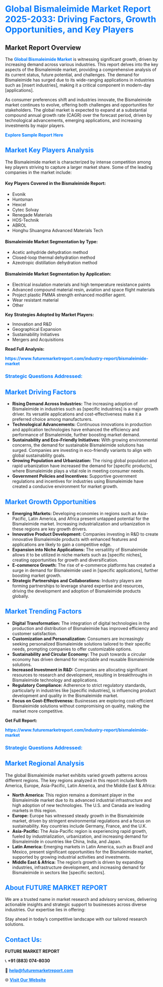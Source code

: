 <h1 style="color: #007BFF;">Global Bismaleimide Market Report 2025-2033: Driving Factors, Growth Opportunities, and Key Players</h1>

<section id="overview">
<h2>Market Report Overview</h2>
<p>The <a href="https://www.futuremarketreport.com/industry-report/bismaleimide-market" style="color: #007BFF; text-decoration: none;"><strong>Global Bismaleimide Market</strong></a> is witnessing significant growth, driven by increasing demand across various industries. This report delves into the key aspects of the Bismaleimide market, providing a comprehensive analysis of its current status, future potential, and challenges. The demand for Bismaleimide has surged due to its wide-ranging applications in industries such as [insert industries], making it a critical component in modern-day [applications].</p>
<p>As consumer preferences shift and industries innovate, the Bismaleimide market continues to evolve, offering both challenges and opportunities for stakeholders. The global market is expected to expand at a substantial compound annual growth rate (CAGR) over the forecast period, driven by technological advancements, emerging applications, and increasing investments by major players.</p>
</section>

<section id="overview">
<p><a href="https://www.futuremarketreport.com/request-sample/reportId=64355" style="color: #007BFF; text-decoration: none;"><strong>Explore Sample Report Here</strong></a></p>
</section>

<section id="key-players">
<h2 style="color: #007BFF;">Market Key Players Analysis</h2>
<p>The Bismaleimide market is characterized by intense competition among key players striving to capture a larger market share. Some of the leading companies in the market include:</p>
<h4>Key Players Covered in the Bismaleimide Report:</h4>
<ul><li>Evonik</li><li>Huntsman</li><li>Hexcel</li><li>Cytec Solvay</li><li>Renegade Materials</li><li>HOS-Technik</li><li>ABROL</li><li>Honghu Shuangma Advanced Materials Tech</li></ul>
<h4>Bismaleimide Market Segmentation by Type:</h4>
<ul><li>Acetic anhydride dehydration method</li><li>Closed-loop thermal dehydration method</li><li>Azeotropic distillation dehydration method</li></ul>

<h4>Bismaleimide Market Segmentation by Application:</h4>
<ul><li>Electrical insulation materials and high temperature resistance paints</li><li>Advanced compound material resin, aviation and space flight materials</li><li>Project plastic PMMA strength enhanced modifier agent.</li><li>Wear resistant material</li><li>Other</li></ul>
<p><strong>Key Strategies Adopted by Market Players:</strong></p>
<ul>
<li>Innovation and R&D</li>
<li>Geographical Expansion</li>
<li>Sustainability Initiatives</li>
<li>Mergers and Acquisitions</li>
</ul>
</section>

<section>
<p><strong>Read Full Analysis: </strong></p><a href="https://www.futuremarketreport.com/industry-report/bismaleimide-market" style="color: #007BFF; text-decoration: none;"><strong>https://www.futuremarketreport.com/industry-report/bismaleimide-market</strong></a>
<h3 style="color: #007BFF;">Strategic Questions Addressed:</h3>
</section>

<section id="driving-factors">
<h2 style="color: #007BFF;">Market Driving Factors</h2>
<ul>
<li><strong>Rising Demand Across Industries:</strong> The increasing adoption of Bismaleimide in industries such as [specific industries] is a major growth driver. Its versatile applications and cost-effectiveness make it a preferred choice among manufacturers.</li>
<li><strong>Technological Advancements:</strong> Continuous innovations in production and application technologies have enhanced the efficiency and performance of Bismaleimide, further boosting market demand.</li>
<li><strong>Sustainability and Eco-Friendly Initiatives:</strong> With growing environmental concerns, the demand for sustainable Bismaleimide solutions has surged. Companies are investing in eco-friendly variants to align with global sustainability goals.</li>
<li><strong>Growing Population and Urbanization:</strong> The rising global population and rapid urbanization have increased the demand for [specific products], where Bismaleimide plays a vital role in meeting consumer needs.</li>
<li><strong>Government Policies and Incentives:</strong> Supportive government regulations and incentives for industries using Bismaleimide have created a conducive environment for market growth.</li>
</ul>
</section>

<section id="growth-opportunities">
<h2 style="color: #007BFF;">Market Growth Opportunities</h2>
<ul>
<li><strong>Emerging Markets:</strong> Developing economies in regions such as Asia-Pacific, Latin America, and Africa present untapped potential for the Bismaleimide market. Increasing industrialization and urbanization in these regions are key growth drivers.</li>
<li><strong>Innovative Product Development:</strong> Companies investing in R&D to create innovative Bismaleimide products with enhanced features and applications are likely to gain a competitive edge.</li>
<li><strong>Expansion into Niche Applications:</strong> The versatility of Bismaleimide allows it to be utilized in niche markets such as [specific niches], creating opportunities for growth and diversification.</li>
<li><strong>E-commerce Growth:</strong> The rise of e-commerce platforms has created a surge in demand for Bismaleimide used in [specific applications], further boosting market growth.</li>
<li><strong>Strategic Partnerships and Collaborations:</strong> Industry players are forming partnerships to leverage shared expertise and resources, driving the development and adoption of Bismaleimide products globally.</li>
</ul>
</section>

<section id="trending-factors">
<h2 style="color: #007BFF;">Market Trending Factors</h2>
<ul>
<li><strong>Digital Transformation:</strong> The integration of digital technologies in the production and distribution of Bismaleimide has improved efficiency and customer satisfaction.</li>
<li><strong>Customization and Personalization:</strong> Consumers are increasingly seeking personalized Bismaleimide solutions tailored to their specific needs, prompting companies to offer customizable options.</li>
<li><strong>Sustainability and Circular Economy:</strong> The push towards a circular economy has driven demand for recyclable and reusable Bismaleimide solutions.</li>
<li><strong>Increased Investment in R&D:</strong> Companies are allocating significant resources to research and development, resulting in breakthroughs in Bismaleimide technology and applications.</li>
<li><strong>Regulatory Compliance:</strong> Adherence to strict regulatory standards, particularly in industries like [specific industries], is influencing product development and quality in the Bismaleimide market.</li>
<li><strong>Focus on Cost-Effectiveness:</strong> Businesses are exploring cost-efficient Bismaleimide solutions without compromising on quality, making the market more competitive.</li>
</ul>
</section>

<section>
<p><strong>Get Full Report: </strong></p><a href="https://www.futuremarketreport.com/industry-report/bismaleimide-market" style="color: #007BFF; text-decoration: none;"><strong>https://www.futuremarketreport.com/industry-report/bismaleimide-market</strong></a>
<h3 style="color: #007BFF;">Strategic Questions Addressed:</h3>
</section>


<section id="regional-analysis">
<h2 style="color: #007BFF;">Market Regional Analysis</h2>
<p>The global Bismaleimide market exhibits varied growth patterns across different regions. The key regions analyzed in this report include North America, Europe, Asia-Pacific, Latin America, and the Middle East & Africa:</p>
<ul>
<li><strong>North America:</strong> This region remains a dominant player in the Bismaleimide market due to its advanced industrial infrastructure and high adoption of new technologies. The U.S. and Canada are leading markets in this region.</li>
<li><strong>Europe:</strong> Europe has witnessed steady growth in the Bismaleimide market, driven by stringent environmental regulations and a focus on sustainability. Key countries include Germany, France, and the U.K.</li>
<li><strong>Asia-Pacific:</strong> The Asia-Pacific region is experiencing rapid growth, fueled by industrialization, urbanization, and increasing demand for Bismaleimide in countries like China, India, and Japan.</li>
<li><strong>Latin America:</strong> Emerging markets in Latin America, such as Brazil and Mexico, present significant opportunities for the Bismaleimide market, supported by growing industrial activities and investments.</li>
<li><strong>Middle East & Africa:</strong> The region’s growth is driven by expanding industries, infrastructure development, and increasing demand for Bismaleimide in sectors like [specific sectors].</li>
</ul>
</section>

<footer>
<h2 style="color: #007BFF;">About FUTURE MARKET REPORT</h2>
<p>We are a trusted name in market research and advisory services, delivering actionable insights and strategic support to businesses across diverse industries. Our expertise lies in offering:</p>

<p>Stay ahead in today’s competitive landscape with our tailored research solutions.</p>

<h2 style="color: #007BFF;">Contact Us:</h2>
<p><strong>FUTURE MARKET REPORT</strong></p>
<p>📞 <strong>+91 (883) 074-8030</strong></p>
<p>📧 <strong><a href="mailto:help@futuremarketreport.com" style="color: #007BFF;">help@futuremarketreport.com</a></strong></p>
<p>🌐 <strong><a href="https://www.futuremarketreport.com/" style="color: #007BFF;">Visit Our Website</a></strong></p>
</footer>